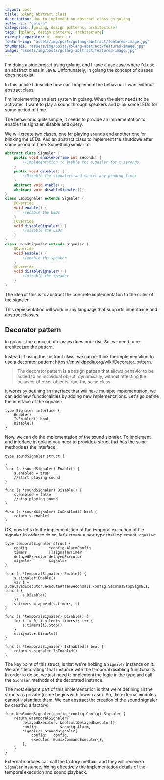 ```yaml
---
layout: post
title: Golang abstract class
description: How to implement an abstract class on golang
author-id: "galera"
categories: [golang, design patterns, architecture]
tags: [golang, design patterns, architecture]
excerpt_separator: <!--more-->
feature-img: "assets/img/posts/golang-abstract/featured-image.jpg"
thumbnail: "assets/img/posts/golang-abstract/featured-image.jpg"
image: "assets/img/posts/golang-abstract/featured-image.jpg"
---
```


I'm doing a side project using golang, and I have a use case where I'd use an abstract class in Java.  Unfortunately, in golang the concept of classes does not exist. 

In this article I describe how can I implement the behaviour I want without abstract class.

<p><!--more--></p>

I'm implementing an alert system in golang. When the alert needs to be activated, I want to play a sound through speakers and blink some LEDs for some period of time.

The behavior is quite simple, it needs to provide an implementation to enable the signaler, disable and query.

We will create two clases, one for playing sounds and another one for blinking the LEDs. And an abstract class to implement the shutdown after some period of time. Something similar to:

```java
abstract class Signaler {
    public void enableForTime(int seconds) {
        //Implementation to enable the signaler for x seconds
    }
    public void disable() {
        //Disable the signalers and cancel any pending timer
    }
    abstract void enable();
    abstract void disableSignaler();
}
class LedSignaler extends Signaler {
    @Override
    void enable() {
        //enable the LEDs
    }
    @Override
    void disableSignaler() {
        //disable the LEDs
    }
}
class SoundSignaler extends Signaler {
    @Override
    void enable() {
        //enable the speaker
    }
    @Override
    void disableSignaler() {
        //disable the speaker
    }
}
```

The idea of this is to abstract the concrete implementation to the caller of the signaler. 

This representation will work in any language that supports inheritance and abstract classes.

## Decorator pattern

In golang, the concept of classes does not exist. So, we need to re-architecture the pattern. 

Instead of using the abstract class, we can re-think the implementation to use a decorator pattern: <a href="https://en.wikipedia.org/wiki/Decorator_pattern">https://en.wikipedia.org/wiki/Decorator_pattern</a>.

> The decorator pattern is a design pattern that allows behavior to be added to an individual object, dynamically, without affecting the behavior of other objects from the same class

It works by defining an interface that will have multiple implementation, we can add new functionalities by adding new implementations. Let's go define the interface of the signaler:

```golang
type Signaler interface {
	Enable()
	IsEnabled() bool
	Disable()
}
```
Now, we can do the implementation of the sound signaler. To implement and interface in golang you need to provide a struct that has the same methods as the interface.

```golang
type soundSignaler struct {
    
}
func (s *soundSignaler) Enable() {
	s.enabled = true
    //start playing sound
}

func (s *soundSignaler) Disable() {
	s.enabled = false
    //stop playing sound
}

func (s *soundSignaler) IsEnabled() bool {
	return s.enabled
}
```
OK, now let's do the implementation of the temporal execution of the signaler. In order to do so, let's create a new type that implement `Signaler`:

```golang
type temporalSignaler struct {
	config          *config.AlarmConfig
	timers          []signalerTimer
	delayedExecutor delayedExecutor
	signaler        Signaler
}

func (s *temporalSignaler) Enable() {
	s.signaler.Enable()
	var t = s.delayedExecutor.executeAfterSeconds(s.config.SecondsStopSignals, func() {
		s.Disable()
	})
	s.timers = append(s.timers, t)
}

func (s *temporalSignaler) Disable() {
	for i := 0; i < len(s.timers); i++ {
		s.timers[i].Stop()
	}
	s.signaler.Disable()
}

func (s *temporalSignaler) IsEnabled() bool {
	return s.signaler.IsEnabled()
}
```
The key point of this struct, is that we're holding a `Signaler` instance on it. We are "decorating" that instance with the temporal disabling functionality. In order to do so, we just need to implement the logic in the type and call the `Signaler` methods of the decorated instance.

The most elegant part of this implementation is that we're defining all the structs as private (name begins with lower case). So, the external modules cannot instantiate them. We can abstract the creation of the sound signaler by creating a factory:

```golang
func NewSoundSignaler(config *config.Config) Signaler {
	return &temporalSignaler{
		delayedExecutor: &defaultDelayedExecutor{},
		config:          &config.Alarm,
		signaler: &soundSignaler{
			config:   config,
			executor: &unixCommandExecutor{},
		},
	}
}
```

External modules can call the factory method, and they will receive a `Signaler` instance, hiding effectively the implementation details of the temporal execution and sound playback.

